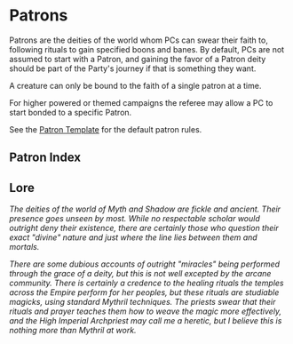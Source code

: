 # Patrons
Patrons are the deities of the world whom PCs can swear their faith to, following rituals to gain specified boons and banes. By default, PCs are not assumed to start with a Patron, and gaining the favor of a Patron deity should be part of the Party's journey if that is something they want.

A creature can only be bound to the faith of a single patron at a time.

For higher powered or themed campaigns the referee may allow a PC to start bonded to a specific Patron.

See the [Patron Template](Patron%20Index/Patron%20Template.md) for the default patron rules.

## Patron Index


## Lore
*The deities of the world of Myth and Shadow are fickle and ancient. Their presence goes unseen by most. While no respectable scholar would outright deny their existence, there are certainly those who question their exact "divine" nature and just where the line lies between them and mortals.* 

*There are some dubious accounts of outright "miracles" being performed through the grace of a deity, but this is not well excepted by the arcane community. There is certainly a credence to the healing rituals the temples across the Empire perform for her peoples, but these rituals are studiable magicks, using standard Mythril techniques. The priests swear that their rituals and prayer teaches them how to weave the magic more effectively, and the High Imperial Archpriest may call me a heretic, but I believe this is nothing more than Mythril at work.*